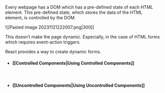 Every webpage has a DOM which has a pre-defined state of each HTML element. This pre-defined state, which stores the data of the HTML element, is controlled by the DOM. 

![[Pasted image 20231121222007.png|300]]


This doesn’t make the page dynamic. Especially, in the case of HTML forms which requires event-action triggers. 

React provides a way to create dynamic forms. 
* #### [[Controlled Components|Using Controlled Components]]
<br>

* #### [[Uncontrolled Components|Using Uncontrolled Components]]

